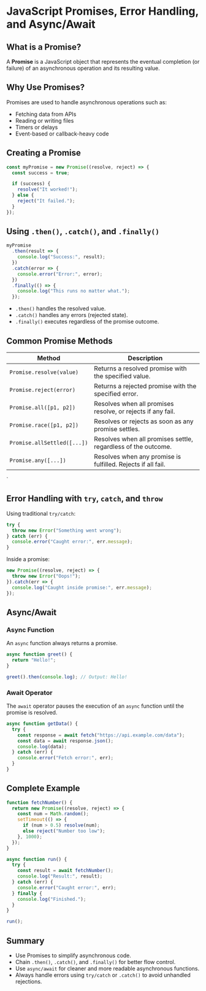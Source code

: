 # JavaScript Promises, Error Handling, and Async/Await

## What is a Promise?

A **Promise** is a JavaScript object that represents the eventual completion (or failure) of an asynchronous operation and its resulting value.

## Why Use Promises?

Promises are used to handle asynchronous operations such as:

- Fetching data from APIs
- Reading or writing files
- Timers or delays
- Event-based or callback-heavy code

## Creating a Promise

```javascript
const myPromise = new Promise((resolve, reject) => {
  const success = true;

  if (success) {
    resolve("It worked!");
  } else {
    reject("It failed.");
  }
});
```

## Using `.then()`, `.catch()`, and `.finally()`

```javascript
myPromise
  .then(result => {
    console.log("Success:", result);
  })
  .catch(error => {
    console.error("Error:", error);
  })
  .finally(() => {
    console.log("This runs no matter what.");
  });
```

- `.then()` handles the resolved value.
- `.catch()` handles any errors (rejected state).
- `.finally()` executes regardless of the promise outcome.

## Common Promise Methods

| Method                      | Description                                                      |
|----------------------------|------------------------------------------------------------------|
| `Promise.resolve(value)`   | Returns a resolved promise with the specified value.             |
| `Promise.reject(error)`    | Returns a rejected promise with the specified error.             |
| `Promise.all([p1, p2])`    | Resolves when all promises resolve, or rejects if any fail.      |
| `Promise.race([p1, p2])`   | Resolves or rejects as soon as any promise settles.              |
| `Promise.allSettled([...])`| Resolves when all promises settle, regardless of the outcome.    |
| `Promise.any([...])`       | Resolves when any promise is fulfilled. Rejects if all fail.     |
`
## Error Handling with `try`, `catch`, and `throw`

Using traditional `try/catch`:

```javascript
try {
  throw new Error("Something went wrong");
} catch (err) {
  console.error("Caught error:", err.message);
}
```

Inside a promise:

```javascript
new Promise((resolve, reject) => {
  throw new Error("Oops!");
}).catch(err => {
  console.log("Caught inside promise:", err.message);
});
```

## Async/Await

### Async Function

An `async` function always returns a promise.

```javascript
async function greet() {
  return "Hello!";
}

greet().then(console.log); // Output: Hello!
```

### Await Operator

The `await` operator pauses the execution of an `async` function until the promise is resolved.

```javascript
async function getData() {
  try {
    const response = await fetch("https://api.example.com/data");
    const data = await response.json();
    console.log(data);
  } catch (err) {
    console.error("Fetch error:", err);
  }
}
```

## Complete Example

```javascript
function fetchNumber() {
  return new Promise((resolve, reject) => {
    const num = Math.random();
    setTimeout(() => {
      if (num > 0.5) resolve(num);
      else reject("Number too low");
    }, 1000);
  });
}

async function run() {
  try {
    const result = await fetchNumber();
    console.log("Result:", result);
  } catch (err) {
    console.error("Caught error:", err);
  } finally {
    console.log("Finished.");
  }
}

run();
```

## Summary

- Use Promises to simplify asynchronous code.
- Chain `.then()`, `.catch()`, and `.finally()` for better flow control.
- Use `async/await` for cleaner and more readable asynchronous functions.
- Always handle errors using `try/catch` or `.catch()` to avoid unhandled rejections.
```
